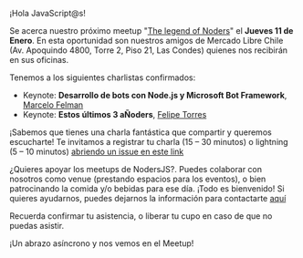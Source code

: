¡Hola JavaScript@s!

Se acerca nuestro próximo meetup "[The legend of Noders](https://www.meetup.com/es-ES/NodersJS/events/fbgwcpyxcbgb/)"  el **Jueves 11 de Enero**. En esta oportunidad son nuestros amigos de Mercado Libre Chile (Av. Apoquindo 4800, Torre 2, Piso 21, Las Condes) quienes nos recibirán en sus oficinas.

Tenemos a los siguientes charlistas confirmados:

- Keynote: **Desarrollo de bots con Node.js y Microsoft Bot Framework**, [Marcelo Felman](https://github.com/marcelofelman)
- Keynote: **Estos últimos 3 aÑoders**, [Felipe Torres](https://github.com/fforres)

¡Sabemos que tienes una charla fantástica que compartir y queremos escucharte! Te invitamos a registrar tu charla (15 – 30 minutos) o lightning (5 – 10 minutos) [abriendo un issue en este link](https://github.com/Noders/Meetups/issues/new)

¿Quieres apoyar los meetups de NodersJS?. Puedes colaborar con nosotros como venue (prestando espacios para los eventos), o bien patrocinando la comida y/o bebidas para ese día. ¡Todo es bienvenido! Si quieres ayudarnos, puedes dejarnos la información para contactarte [aquí](https://github.com/Noders/Meetups/issues/new) 

Recuerda confirmar tu asistencia, o liberar tu cupo en caso de que no puedas asistir.

¡Un abrazo asíncrono y nos vemos en el Meetup!
